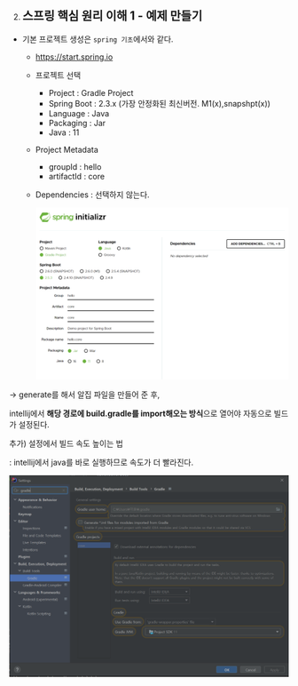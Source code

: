 2. ## 스프링 핵심 원리 이해 1 - 예제 만들기

- 기본 프로젝트 생성은 `spring 기초`에서와 같다.

  - https://start.spring.io

  - 프로젝트 선택

    - Project : Gradle Project
    - Spring Boot : 2.3.x (가장 안정화된 최신버전. M1(x),snapshpt(x))
    - Language : Java
    - Packaging : Jar
    - Java : 11

  - Project Metadata

    - groupId : hello
    - artifactId : core

  - Dependencies :  선택하지 않는다.

    ![image-20210819023649549](https://raw.githubusercontent.com/soleu/image_repo/main/img/image-20210819023649549.png)

  

-> generate를 해서 알집 파일을 만들어 준 후,

intellij에서 **해당 경로에 build.gradle를 import해오는 방식**으로 열어야 자동으로 빌드가 설정된다. 



추가) 설정에서 빌드 속도 높이는 법

: intellij에서 java를 바로 실행하므로 속도가 더 빨라진다.

![image-20210819025754497](https://raw.githubusercontent.com/soleu/image_repo/main/img/image-20210819025754497.png)



